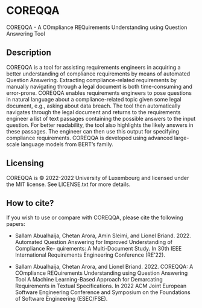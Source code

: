 # COREQQA
COREQQA - A COmpliance REQuirements Understanding using Question Answering Tool

## Description 
COREQQA is a tool for assisting requirements engineers in acquiring a better understanding of compliance requirements by means of automated Question Answering. Extracting compliance-related requirements by manually navigating through a legal document is both time-consuming and error-prone. COREQQA enables requirements engineers to pose questions in natural language about a compliance-related topic given some legal document, e.g., asking about data breach. The tool then automatically navigates through the legal document and returns to the requirements engineer a list of text passages containing the possible answers to the input question. For better readability, the tool also highlights the likely answers in these passages. The engineer can then use this output for specifying compliance requirements. COREQQA is developed using advanced large-scale language models from BERT’s family. 

## Licensing
COREQQA is © 2022-2022 University of Luxembourg and licensed under the MIT license. See LICENSE.txt for more details.

## How to cite?
If you wish to use or compare with COREQQA, please cite the following papers: 

* Sallam Abualhaija, Chetan Arora, Amin Sleimi, and Lionel Briand. 2022. Automated Question Answering for Improved Understanding of Compliance Re-
quirements: A Multi-Document Study. In 30th IEEE International Requirements Engineering Conference (RE’22). 

* Sallam Abualhaija, Chetan Arora, and Lionel Briand. 2022. COREQQA: A COmpliance REQuirements Understanding using Question Answering Tool A Machine Learning-Based Approach for Demarcating Requirements in Textual Specifications. In 2022 ACM Joint European Software Engineering Conference and Symposium on the Foundations of Software Engineering (ESEC/FSE). 

